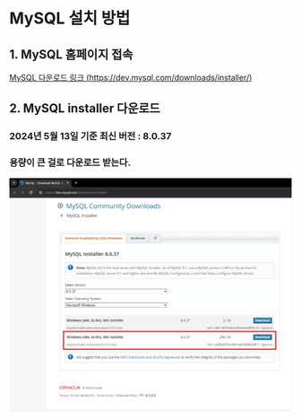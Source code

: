 # MySQL 설치 방법

## 1. MySQL 홈페이지 접속
[MySQL 다운로드 링크 (https://dev.mysql.com/downloads/installer/)](https://dev.mysql.com/downloads/installer/)
   
## 2. MySQL installer 다운로드
### 2024년 5월 13일 기준 최신 버전 : **8.0.37**
### 용량이 큰 걸로 다운로드 받는다.
![image1](./images/240513-1.png)